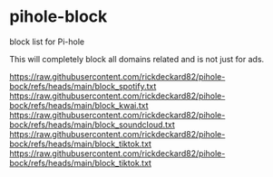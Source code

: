 # pihole-block

block list for Pi-hole

This will completely block all domains related and is not just for ads.

https://raw.githubusercontent.com/rickdeckard82/pihole-bock/refs/heads/main/block_spotify.txt <br>
https://raw.githubusercontent.com/rickdeckard82/pihole-bock/refs/heads/main/block_kwai.txt <br>
https://raw.githubusercontent.com/rickdeckard82/pihole-bock/refs/heads/main/block_soundcloud.txt <br>
https://raw.githubusercontent.com/rickdeckard82/pihole-bock/refs/heads/main/block_tiktok.txt <br>
https://raw.githubusercontent.com/rickdeckard82/pihole-bock/refs/heads/main/block_tiktok.txt <br>
